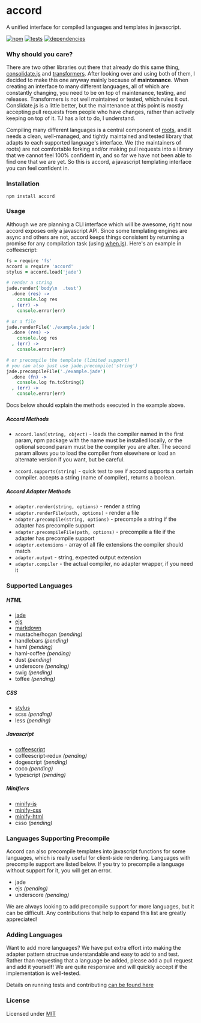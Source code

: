 accord
======

A unified interface for compiled languages and templates in javascript.

[![npm](https://badge.fury.io/js/accord.png)](http://badge.fury.io/js/accord)
[![tests](https://travis-ci.org/jenius/accord.png?branch=master)](https://travis-ci.org/jenius/accord)
[![dependencies](https://david-dm.org/jenius/accord.png)](https://david-dm.org/jenius/accord)

### Why should you care?

There are two other libraries out there that already do this same thing, [consolidate.js](https://github.com/visionmedia/consolidate.js) and [transformers](https://github.com/ForbesLindesay/transformers). After looking over and using both of them, I decided to make this one anyway mainly because of **maintenance**. When creating an interface to many different languages, all of which are constantly changing, you need to be on top of maintenance, testing, and releases. Transformers is not well maintained or tested, which rules it out. Conslidate.js is a little better, but the maintenance at this point is mostly accepting pull requests from people who have changes, rather than actively keeping on top of it. TJ has a lot to do, I understand.

Compiling many different languages is a central component of [roots](http://roots.cx), and it needs a clean, well-managed, and tightly maintained and tested library that adapts to each supported language's interface. We (the maintainers of roots) are not comfortable forking and/or making pull requests into a library that we cannot feel 100% confident in, and so far we have not been able to find one that we are yet. So this is accord, a javascript templating interface you can feel confident in.

### Installation

`npm install accord`

### Usage

Although we are planning a CLI interface which will be awesome, right now accord exposes only a javascript API. Since some templating engines are async and others are not, accord keeps things consistent by returning a promise for any compilation task (using [when.js](https://github.com/cujojs/when)). Here's an example in coffeescript:

```coffee
fs = require 'fs'
accord = require 'accord'
stylus = accord.load('jade')

# render a string
jade.render('body\n  .test')
  .done (res) ->
    console.log res
  , (err) ->
    console.error(err)

# or a file
jade.renderFile('./example.jade')
  .done (res) ->
    console.log res
  , (err) ->
    console.error(err)

# or precompile the template (limited support)
# you can also just use jade.precompile('string')
jade.precompileFile('./example.jade')
  .done (fn) ->
    console.log fn.toString()
  , (err) ->
    console.error(err)

```

Docs below should explain the methods executed in the example above.

##### Accord Methods

- `accord.load(string, object)` - loads the compiler named in the first param, npm package with the name must be installed locally, or the optional second param must be the compiler you are after. The second param allows you to load the compiler from elsewhere or load an alternate version if you want, but be careful.

- `accord.supports(string)` - quick test to see if accord supports a certain compiler. accepts a string (name of compiler), returns a boolean.

##### Accord Adapter Methods

- `adapter.render(string, options)` - render a string
- `adapter.renderFile(path, options)` - render a file
- `adapter.precompile(string, options)` - precompile a string if the adapter has precompile support
- `adapter.precompileFile(path, options)` - precompile a file if the adapter has precompile support
- `adapter.extensions` - array of all file extensions the compiler should match
- `adapter.output` - string, expected output extension
- `adapter.compiler` - the actual compiler, no adapter wrapper, if you need it

### Supported Languages

##### HTML
- [jade](http://jade-lang.com/)
- [ejs](https://github.com/visionmedia/ejs)
- [markdown](https://github.com/chjj/marked)
- mustache/hogan _(pending)_
- handlebars _(pending)_
- haml _(pending)_
- haml-coffee _(pending)_
- dust _(pending)_
- underscore _(pending)_
- swig _(pending)_
- toffee _(pending)_

##### CSS
- [stylus](http://learnboost.github.io/stylus/)
- scss _(pending)_
- less _(pending)_

##### Javascript
- [coffeescript](http://coffeescript.org/)
- coffeescript-redux _(pending)_
- dogescript _(pending)_
- coco _(pending)_
- typescript _(pending)_

##### Minifiers
- [minify-js](https://github.com/mishoo/UglifyJS2)
- [minify-css](https://github.com/GoalSmashers/clean-css)
- [minify-html](https://github.com/kangax/html-minifier)
- csso _(pending)_

### Languages Supporting Precompile

Accord can also precompile templates into javascript functions for some languages, which is really useful for client-side rendering. Languages with precompile support are listed below. If you try to precompile a language without support for it, you will get an error.

- jade
- ejs _(pending)_
- underscore _(pending)_

We are always looking to add precompile support for more languages, but it can be difficult. Any contributions that help to expand this list are greatly appreciated!

### Adding Languages

Want to add more languages? We have put extra effort into making the adapter pattern structrue understandable and easy to add to and test. Rather than requesting that a language be added, please add a pull request and add it yourself! We are quite responsive and will quickly accept if the implementation is well-tested.

Details on running tests and contributing [can be found here](contributing.md)

### License

Licensed under [MIT](license.md)
